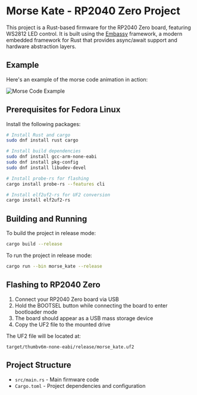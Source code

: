 # Morse Kate - RP2040 Zero Project

This project is a Rust-based firmware for the RP2040 Zero board, featuring WS2812 LED control. It is built using the [Embassy](https://github.com/embassy-rs/embassy) framework, a modern embedded framework for Rust that provides async/await support and hardware abstraction layers.

## Example

Here's an example of the morse code animation in action:

![Morse Code Example](/images/morse_KATE_example.gif)

## Prerequisites for Fedora Linux

Install the following packages:

```bash
# Install Rust and cargo
sudo dnf install rust cargo

# Install build dependencies
sudo dnf install gcc-arm-none-eabi
sudo dnf install pkg-config
sudo dnf install libudev-devel

# Install probe-rs for flashing
cargo install probe-rs --features cli

# Install elf2uf2-rs for UF2 conversion
cargo install elf2uf2-rs
```

## Building and Running

To build the project in release mode:

```bash
cargo build --release
```

To run the project in release mode:

```bash
cargo run --bin morse_kate --release
```

## Flashing to RP2040 Zero

1. Connect your RP2040 Zero board via USB
2. Hold the BOOTSEL button while connecting the board to enter bootloader mode
3. The board should appear as a USB mass storage device
4. Copy the UF2 file to the mounted drive

The UF2 file will be located at:
```
target/thumbv6m-none-eabi/release/morse_kate.uf2
```

## Project Structure

- `src/main.rs` - Main firmware code
- `Cargo.toml` - Project dependencies and configuration 